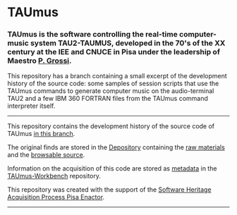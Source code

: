 # TAUmus

### TAUmus is the software controlling the real-time computer-music system TAU2-TAUMUS, developed in the 70's of the XX century at the IEE and CNUCE in Pisa under the leadership of Maestro [P. Grossi](https://github.com/Unipisa/TAUmus-Workbench/blob/master/metadata/actors.md#pietro-grossi).  

This repository has a branch containing a small excerpt of the development history of the source code: some samples of session scripts that use the TAUmus commands to generate computer music on the audio-terminal TAU2 and a few IBM 360 FORTRAN files from the TAUmus command interpreter itself. 

-------------------

This repository contains the development history of the source code of TAUmus 
[in this branch](https://github.com/Unipisa/TAUmus/tree/SourceCode/). 

The original finds are stored in the [Depository](https://github.com/Unipisa/TAUmus-Depository) containing the [raw materials](https://github.com/Unipisa/TAUmus-Depository/tree/master/raw_materials) and the [browsable source](https://github.com/Unipisa/TAUmus-Depository/tree/master/browsable_source).

Information on the acquisition of this code are stored as [metadata](https://github.com/Unipisa/TAUmus-Workbench/tree/master/metadata) in the [TAUmus-Workbench](https://github.com/Unipisa/TAUmus-Workbench) repository.

This repository was created with the support of the 
[Software Heritage Acquisition Process Pisa Enactor](https://github.com/Unipisa/SWHAPPE).

-------------------

